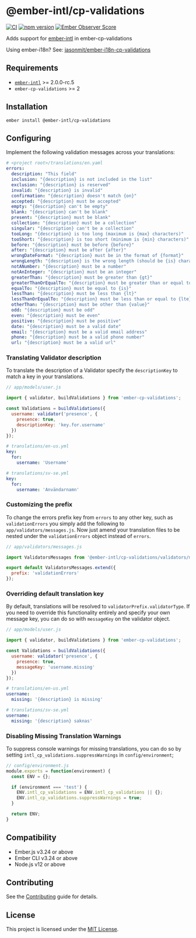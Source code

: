 # @ember-intl/cp-validations

[![CI](https://github.com/ember-intl/cp-validations/actions/workflows/ci.yml/badge.svg)](https://github.com/ember-intl/cp-validations/actions/workflows/ci.yml)
[![npm version](https://badge.fury.io/js/@ember-intl%2Fcp-validations.svg)](https://badge.fury.io/js/@ember-intl%2Fcp-validations)
[![Ember Observer Score](https://emberobserver.com/badges/-ember-intl-cp-validations.svg)](https://emberobserver.com/addons/@ember-intl/cp-validations)

Adds support for [ember-intl](https://github.com/yahoo/ember-intl) in ember-cp-validations

Using ember-i18n?  See: [jasonmit/ember-i18n-cp-validations](https://github.com/jasonmit/ember-i18n-cp-validations)

## Requirements

* [`ember-intl`](https://github.com/yahoo/ember-intl) >= 2.0.0-rc.5
* `ember-cp-validations` >= 2

## Installation

```
ember install @ember-intl/cp-validations
```

## Configuring

Implement the following validation messages across your translations:

```yaml
# <project root>/translations/en.yaml
errors:
  description: "This field"
  inclusion: "{description} is not included in the list"
  exclusion: "{description} is reserved"
  invalid: "{description} is invalid"
  confirmation: "{description} doesn't match {on}"
  accepted: "{description} must be accepted"
  empty: "{description} can't be empty"
  blank: "{description} can't be blank"
  present: "{description} must be blank"
  collection: "{description} must be a collection"
  singular: "{description} can't be a collection"
  tooLong: "{description} is too long (maximum is {max} characters)"
  tooShort: "{description} is too short (minimum is {min} characters)"
  before: "{description} must be before {before}"
  after: "{description} must be after {after}"
  wrongDateFormat: "{description} must be in the format of {format}"
  wrongLength: "{description} is the wrong length (should be {is} characters)"
  notANumber: "{description} must be a number"
  notAnInteger: "{description} must be an integer"
  greaterThan: "{description} must be greater than {gt}"
  greaterThanOrEqualTo: "{description} must be greater than or equal to {gte}"
  equalTo: "{description} must be equal to {is}"
  lessThan: "{description} must be less than {lt}"
  lessThanOrEqualTo: "{description} must be less than or equal to {lte}"
  otherThan: "{description} must be other than {value}"
  odd: "{description} must be odd"
  even: "{description} must be even"
  positive: "{description} must be positive"
  date: "{description} must be a valid date"
  email: "{description} must be a valid email address"
  phone: "{description} must be a valid phone number"
  url: "{description} must be a valid url"
```

### Translating Validator description

To translate the description of a Validator specify the `descriptionKey` to match a key in your translations.

```js
// app/models/user.js

import { validator, buildValidations } from 'ember-cp-validations';

const Validations = buildValidations({
  username: validator('presence', {
    presence: true,
    descriptionKey: 'key.for.username'
  })
});
```

```yml
# translations/en-us.yml
key:
  for:
    username: 'Username'
```

```yml
# translations/sv-se.yml
key:
  for:
    username: 'Användarnamn'
```

### Customizing the prefix

To change the errors prefix key from `errors` to any other key, such as `validationErrors` you simply add the following to `app/validators/messages.js`.  Now just amend your translation files to be nested under the `validationErrors` object instead of `errors`.

```js
// app/validators/messages.js

import ValidatorsMessages from '@ember-intl/cp-validations/validators/messages';

export default ValidatorsMessages.extend({
  prefix: 'validationErrors'
});
```

### Overriding default translation key

By default, translations will be resolved to `validatorPrefix.validatorType`.  If you need to override this functionality entirely and specify your own message key, you can do so with `messageKey` on the validator object.

```js
// app/models/user.js

import { validator, buildValidations } from 'ember-cp-validations';

const Validations = buildValidations({
  username: validator('presence', {
    presence: true,
    messageKey: 'username.missing'
  })
});
```

```yml
# translations/en-us.yml
username:
  missing: '{description} is missing'
```

```yml
# translations/sv-se.yml
username:
  missing: '{description} saknas'
```

### Disabling Missing Translation Warnings

To suppress console warnings for missing translations, you can do so by setting `intl_cp_validations.suppressWarnings` in `config/environment`;

```js
// config/environment.js
module.exports = function(environment) {
  const ENV = {};

  if (environment === 'test') {
    ENV.intl_cp_validations = ENV.intl_cp_validations || {};
    ENV.intl_cp_validations.suppressWarnings = true;
  }

  return ENV;
}
```


Compatibility
------------------------------------------------------------------------------

* Ember.js v3.24 or above
* Ember CLI v3.24 or above
* Node.js v12 or above


Contributing
------------------------------------------------------------------------------

See the [Contributing](CONTRIBUTING.md) guide for details.


License
------------------------------------------------------------------------------

This project is licensed under the [MIT License](LICENSE.md).
